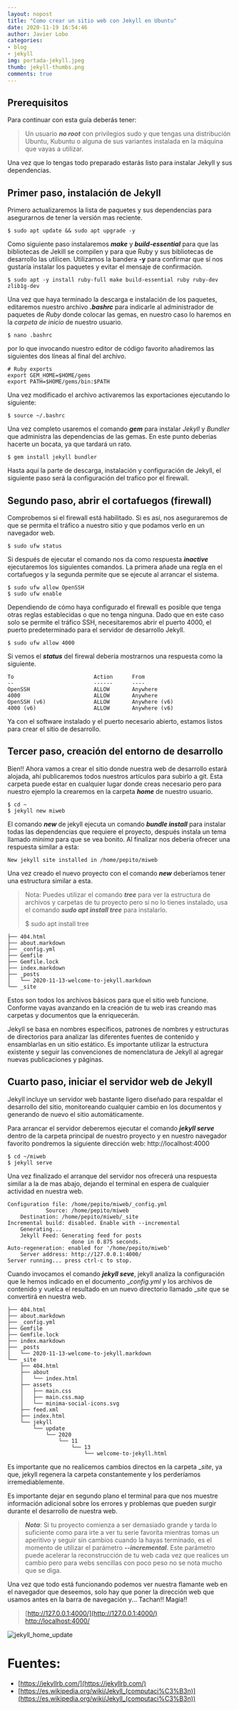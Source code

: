 ```yaml
---
layout: nopost
title: "Como crear un sitio web con Jekyll en Ubuntu"
date: 2020-11-19 16:54:46
author: Javier Lobo
categories: 
- blog 
- jekyll
img: portada-jekyll.jpeg
thumb: jekyll-thumbs.png
comments: true
---
```



<!--more-->
## Prerequisitos
Para continuar con esta guía deberás tener:
> Un usuario ***no root*** con privilegios sudo y que tengas una distribución Ubuntu, Kubuntu o alguna de sus variantes instalada en la máquina que vayas a utilizar.

Una vez que lo tengas todo preparado estarás listo para instalar Jekyll y sus dependencias.

## Primer paso, instalación de Jekyll
Primero actualizaremos la lista de paquetes y sus dependencias para asegurarnos de tener la versión mas reciente.

    $ sudo apt update && sudo apt upgrade -y

Como siguiente paso instalaremos ***make*** y ***build-essential*** para que las bibliotecas de Jekill se compilen y para que Ruby y sus bibliotecas de desarrollo las utilicen. Utilizamos la bandera **-y**  para confirmar que sí nos gustaría instalar los paquetes y evitar el mensaje de confirmación.

    $ sudo apt -y install ruby-full make build-essential ruby ruby-dev zlib1g-dev

Una vez que haya terminado la descarga e instalación de los paquetes, editaremos nuestro archivo ***.bashrc*** para indicarle al administrador de paquetes de _Ruby_ donde colocar las gemas, en nuestro caso lo haremos en la _carpeta de inicio_ de nuestro usuario.

    $ nano .bashrc

por lo que invocando nuestro editor de código favorito añadiremos las siguientes dos líneas al final del archivo.

    # Ruby exports
    export GEM_HOME=$HOME/gems
    export PATH=$HOME/gems/bin:$PATH

Una vez modificado el archivo activaremos las exportaciones ejecutando lo siguiente:

    $ source ~/.bashrc

Una vez completo usaremos el comando ***gem*** para instalar _Jekyll_ y _Bundler_ que administra las dependencias de las gemas. En este punto deberías hacerte un bocata, ya que tardará un rato.

    $ gem install jekyll bundler

Hasta aquí la parte de descarga, instalación y configuración de Jekyll, el siguiente paso será la configuración del trafico por el firewall.

## Segundo paso, abrir el cortafuegos (firewall)
Comprobemos si el firewall está habilitado. Si es así, nos aseguraremos de que se permita el tráfico a nuestro sitio y que podamos verlo en un navegador web.

    $ sudo ufw status

Si después de ejecutar el comando nos da como respuesta ***inactive*** ejecutaremos los siguientes comandos. La primera añade una regla en el cortafuegos y la segunda permite que se ejecute al arrancar el sistema.

    $ sudo ufw allow OpenSSH
    $ sudo ufw enable

Dependiendo de cómo haya configurado el firewall es posible que tenga otras reglas establecidas o que no tenga ninguna. Dado que en este caso solo se permite el tráfico SSH, necesitaremos abrir el puerto 4000, el puerto predeterminado para el servidor de desarrollo Jekyll.

    $ sudo ufw allow 4000

Si vemos el ***status*** del firewal debería mostrarnos una respuesta como la siguiente.

    To                         Action      From
    --                         ------      ----
    OpenSSH                    ALLOW       Anywhere
    4000                       ALLOW       Anywhere
    OpenSSH (v6)               ALLOW       Anywhere (v6)
    4000 (v6)                  ALLOW       Anywhere (v6)

Ya con el software instalado y el puerto necesario abierto, estamos listos para crear el sitio de desarrollo.

## Tercer paso, creación del entorno de desarrollo
Bien!! Ahora vamos a crear el sitio donde nuestra web de desarrollo estará alojada, ahí publicaremos todos nuestros artículos para subirlo a git. Esta carpeta puede estar en cualquier lugar donde creas necesario pero para nuestro ejemplo la crearemos en la carpeta ***home*** de nuestro usuario.

    $ cd ~
    $ jekyll new miweb

El comando ***new*** de jekyll ejecuta un comando ***bundle install*** para instalar todas las dependencias que requiere el proyecto, después instala un tema llamado _minima_ para que se vea bonito. Al finalizar nos debería ofrecer una respuesta similar a esta:

    New jekyll site installed in /home/pepito/miweb

Una vez creado el nuevo proyecto con el comando ***new*** deberíamos tener una estructura similar a esta.
> Nota: Puedes utilizar el comando ***tree*** para ver la estructura de archivos y carpetas de tu proyecto pero si no lo tienes instalado, usa el comando ***sudo apt install tree*** para instalarlo.
>
>$ sudo apt install tree

    ├── 404.html
    ├── about.markdown
    ├── _config.yml
    ├── Gemfile
    ├── Gemfile.lock
    ├── index.markdown
    ├── _posts
    │   └── 2020-11-13-welcome-to-jekyll.markdown
    └── _site

Estos son todos los archivos básicos para que el sitio web funcione. Conforme vayas avanzando en la creación de tu web iras creando mas carpetas y documentos que la enriquecerán.

Jekyll se basa en nombres específicos, patrones de nombres y estructuras de directorios para analizar las diferentes fuentes de contenido y ensamblarlas en un sitio estático. Es importante utilizar la estructura existente y seguir las convenciones de nomenclatura de Jekyll al agregar nuevas publicaciones y páginas.

## Cuarto paso, iniciar el servidor web de Jekyll
Jekyll incluye un servidor web bastante ligero diseñado para respaldar el desarrollo del sitio, monitoreando cualquier cambio en los documentos y generando de nuevo el sitio automáticamente.

Para arrancar el servidor deberemos ejecutar el comando ***jekyll serve*** dentro de la carpeta principal de nuestro proyecto y en nuestro navegador favorito pondremos la siguiente dirección web: http://localhost:4000

    $ cd ~/miweb
    $ jekyll serve

Una vez finalizado el arranque del servidor nos ofrecerá una respuesta similar a la de mas abajo, dejando el terminal en espera de cualquier actividad en nuestra web.

    Configuration file: /home/pepito/miweb/_config.yml
                Source: /home/pepito/miweb
        Destination: /home/pepito/miweb/_site
    Incremental build: disabled. Enable with --incremental
        Generating... 
        Jekyll Feed: Generating feed for posts
                        done in 0.875 seconds.
    Auto-regeneration: enabled for '/home/pepito/miweb'
        Server address: http://127.0.0.1:4000/
    Server running... press ctrl-c to stop.

Cuando invocamos el comando ***jekyll seve***, jekyll analiza la configuración que le hemos indicado en el documento __config.yml_ y los archivos de contenido y vuelca el resultado en un nuevo directorio llamado __site_ que se convertirá en nuestra web.

    ├── 404.html
    ├── about.markdown
    ├── _config.yml
    ├── Gemfile
    ├── Gemfile.lock
    ├── index.markdown
    ├── _posts
    │   └── 2020-11-13-welcome-to-jekyll.markdown
    └── _site
        ├── 404.html
        ├── about
        │   └── index.html
        ├── assets
        │   ├── main.css
        │   ├── main.css.map
        │   └── minima-social-icons.svg
        ├── feed.xml
        ├── index.html
        └── jekyll
            └── update
                └── 2020
                    └── 11
                        └── 13
                            └── welcome-to-jekyll.html

Es importante que no realicemos cambios directos en la carpeta __site_, ya que, jekyll regenera la carpeta constantemente y los perderíamos irremediablemente.

Es importante dejar en segundo plano el terminal para que nos muestre información adicional sobre los errores y problemas que pueden surgir durante el desarrollo de nuestra web.

> ***Nota***: Si tu proyecto comienza a ser demasiado grande y tarda lo suficiente como para irte a ver tu serie favoríta mientras tomas un aperitivo y seguir sin cambios cuando la hayas terminado, es el momento de utilizar el parámetro ***--incremental***. Este parámetro puede acelerar la reconstrucción de tu web cada vez que realices un cambio pero para webs sencillas con poco peso no se nota mucho que se diga.

Una vez que todo está funcionando podemos ver nuestra flamante web en el navegador que deseemos, solo hay que poner la dirección web que usamos antes en la barra de navegación y... Tachan!! Magia!!
> [http://127.0.0.1:4000/](http://127.0.0.1:4000/)  
> [http://localhost:4000/](http://localhost:4000/)

![jekyll_home_update](/assets/img/blog/jekyll_home_update.png "Página principal de nuestro proyecto")

# Fuentes:
- [https://jekyllrb.com/](https://jekyllrb.com/)
- [https://es.wikipedia.org/wiki/Jekyll_(computaci%C3%B3n)](https://es.wikipedia.org/wiki/Jekyll_(computaci%C3%B3n))